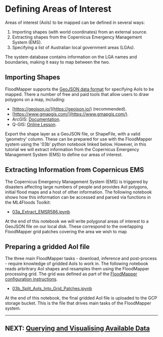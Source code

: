 # Defining Areas of Interest

Areas of interest (AoIs) to be mapped can be defined in several ways:

 1. Importing shapes (with world coordinates) from an external source.
 2. Extracting shapes from the Copernicus Emergency Management System (EMS).
 3. Specifying a list of Australian local government areas (LGAs).

The system database contains information on the LGA names and
boundaries, making it easy to map between the two. 


## Importing Shapes

FloodMapper supports the [GeoJSON data format](https://geojson.org/)
for specifying AoIs to be mapped. There a number of free and paid
tools that allow users to draw polygons on a map, including:

 * [https://geojson.io/](https://geojson.io/) (recommended).
 * [https://www.gmapgis.com/](https://www.gmapgis.com/).
 * ArcGIS: [Documentation](https://desktop.arcgis.com/en/arcmap/latest/manage-data/shapefiles/creating-a-new-shapefile.htm).
 * Q-GIS: [Online Lesson](https://docs.qgis.org/3.22/en/docs/training_manual/create_vector_data/create_new_vector.html).

Export the shape layer as a GeoJSON file, or ShapeFile, with a valid
'geometry' column. These can be prepared for use with the FloodMapper
system using the '03b' python notebook linked below. However, in this
tutorial we will extract information from the Copernicus Emergency
Management System (EMS) to define our areas of interest.


## Extracting Information from Copernicus EMS

The Copernicus Emergency Management System (EMS) is triggered by
disasters affecting large numbers of people and provides AoI polygons,
initial flood maps and a host of other information. The following
notebook shows how this information can be accessed and parsed via
functions in the ML4Floods Toolkit:

 * [03a_Extract_EMSR586.ipynb](03a_Extract_EMSR586.ipynb)

At the end of this notebook we will write polygonal areas of interest
to a GeoJSON file on our local disk. These correspond to the overlapping
FloodMapper grid patches covering the area we wish to map


## Preparing a gridded AoI file

The three main FloodMapper tasks - download, inference and
post-process - require knowledge of gridded AoIs to work in. The
following notebook reads arbritrary AoI shapes and resamples them
using the FloodMapper processing grid. The grid was defined as part of
the [FloodMapper configuration instructions](02c_SETUP_CONFIGURATION.md).

 * [03b_Split_AoIs_Into_Grid_Patches.ipynb](03b_Split_AoIs_Into_Grid_Patches.ipynb)

At the end of this notebook, the final gridded AoI file is uploaded to
the GCP storage bucket. This is the file that drives main tasks of the
FloodMapper system.

---

## NEXT: [Querying and Visualising Available Data](04_QUERYING_DATA.md)
